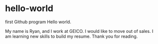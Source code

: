 # hello-world
first Github program 
Hello world.

My name is Ryan, and I work at GEICO. I would like to move out of sales. I am learning new skills to build my resume. Thank you for reading. 
